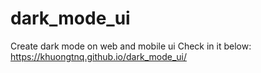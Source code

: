 # dark_mode_ui
Create dark mode on web and mobile ui
Check in it below: https://khuongtnq.github.io/dark_mode_ui/
